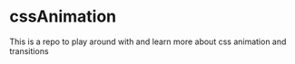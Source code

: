 # cssAnimation
This is a repo to play around with and learn more about css animation and transitions
